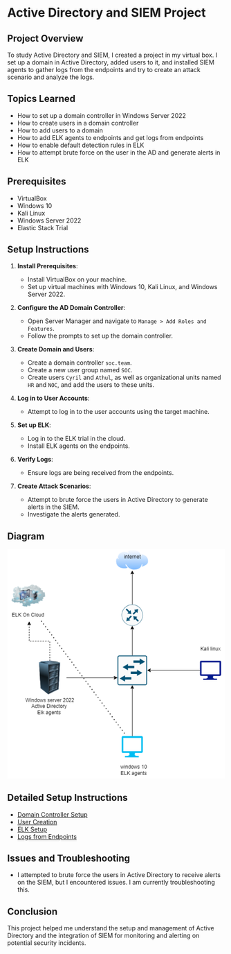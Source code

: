 # Active Directory and SIEM Project

## Project Overview

To study Active Directory and SIEM, I created a project in my virtual box. I set up a domain in Active Directory, added users to it, and installed SIEM agents to gather logs from the endpoints and try to create an attack scenario and analyze the logs.

## Topics Learned

- How to set up a domain controller in Windows Server 2022
- How to create users in a domain controller
- How to add users to a domain
- How to add ELK agents to endpoints and get logs from endpoints
- How to enable default detection rules in ELK
- How to attempt brute force on the user in the AD and generate alerts in ELK

## Prerequisites

- VirtualBox
- Windows 10
- Kali Linux
- Windows Server 2022
- Elastic Stack Trial

## Setup Instructions

1. **Install Prerequisites**:
   - Install VirtualBox on your machine.
   - Set up virtual machines with Windows 10, Kali Linux, and Windows Server 2022.

2. **Configure the AD Domain Controller**:
   - Open Server Manager and navigate to `Manage > Add Roles and Features`.
   - Follow the prompts to set up the domain controller.

3. **Create Domain and Users**:
   - Create a domain controller `soc.team`.
   - Create a new user group named `SOC`.
   - Create users `Cyril` and `Athul`, as well as organizational units named `HR` and `NOC`, and add the users to these units.

4. **Log in to User Accounts**:
   - Attempt to log in to the user accounts using the target machine.

5. **Set up ELK**:
   - Log in to the ELK trial in the cloud.
   - Install ELK agents on the endpoints.

6. **Verify Logs**:
   - Ensure logs are being received from the endpoints.

7. **Create Attack Scenarios**:
   - Attempt to brute force the users in Active Directory to generate alerts in the SIEM.
   - Investigate the alerts generated.

## Diagram
   ![Project Setup Diagram](https://github.com/Sanjulm10/ELK-project-/blob/23b0f6bc80fdb128642de89479ba1649472b696c/Untitled%20Diagram.drawio.png)

## Detailed Setup Instructions

- [Domain Controller Setup](https://github.com/Sanjulm10/ELK-project-/blob/94ae8d596447a29183bf5082a61dc26d13bd0a9d/Docs/domain_controller_setup.md)
- [User Creation](docs/user_creation.md)
- [ELK Setup](docs/elk_setup.md)
- [Logs from Endpoints](docs/logs_from_endpoints.md)

## Issues and Troubleshooting

- I attempted to brute force the users in Active Directory to receive alerts on the SIEM, but I encountered issues. I am currently troubleshooting this.

## Conclusion

This project helped me understand the setup and management of Active Directory and the integration of SIEM for monitoring and alerting on potential security incidents.
